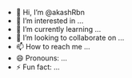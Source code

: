 - 👋 Hi, I’m @akashRbn
- 👀 I’m interested in ...
- 🌱 I’m currently learning ...
- 💞️ I’m looking to collaborate on ...
- 📫 How to reach me ...
- 😄 Pronouns: ...
- ⚡ Fun fact: ...

<!---
akashRbn/akashRbn is a ✨ special ✨ repository because its `README.md` (this file) appears on your GitHub profile.
You can click the Preview link to take a look at your changes.
--->
